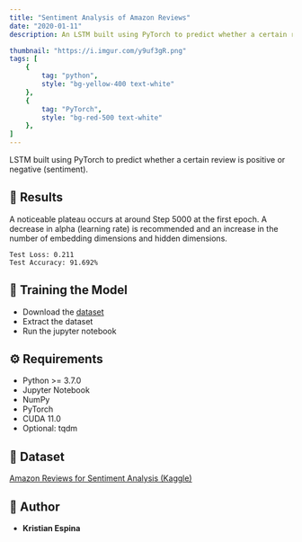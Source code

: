 ```yaml
---
title: "Sentiment Analysis of Amazon Reviews"
date: "2020-01-11"
description: An LSTM built using PyTorch to predict whether a certain review is positive or negative (sentiment). Was able to acquire 91.692% accuracy in this model.

thumbnail: "https://i.imgur.com/y9uf3gR.png"
tags: [
    {
        tag: "python",
        style: "bg-yellow-400 text-white"
    },
    {
        tag: "PyTorch",
        style: "bg-red-500 text-white"
    },
]
---
```


LSTM built using PyTorch to predict whether a certain review is positive or negative (sentiment).

## 🍟 Results

A noticeable plateau occurs at around Step 5000 at the first epoch. A decrease in alpha (learning rate) is recommended and an increase in the number of embedding dimensions and hidden dimensions. 

```
Test Loss: 0.211
Test Accuracy: 91.692%
```

## 🍰 Training the Model
- Download the [dataset](https://www.kaggle.com/bittlingmayer/amazonreviews?)
- Extract the dataset
- Run the jupyter notebook

## ⚙️ Requirements

- Python >= 3.7.0
- Jupyter Notebook
- NumPy
- PyTorch
- CUDA 11.0
- Optional: tqdm


## 📜 Dataset
[Amazon Reviews for Sentiment Analysis (Kaggle)](https://www.kaggle.com/bittlingmayer/amazonreviews?)
## 🧑 Author

- **Kristian Espina**
  